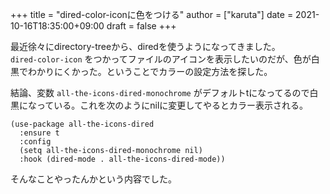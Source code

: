 +++
title = "dired-color-iconに色をつける"
author = ["karuta"]
date = 2021-10-16T18:35:00+09:00
draft = false
+++

最近徐々にdirectory-treeから、diredを使うようになってきました。  
`dired-color-icon`  をつかってファイルのアイコンを表示したいのだが、色が白黒でわかりにくかった。ということでカラーの設定方法を探した。  

<!--more-->  

結論、変数 `all-the-icons-dired-monochrome` がデフォルトtになってるので白黒になっている。これを次のようにnilに変更してやるとカラー表示される。  

```elisp
(use-package all-the-icons-dired
  :ensure t
  :config
  (setq all-the-icons-dired-monochrome nil)
  :hook (dired-mode . all-the-icons-dired-mode))
```

そんなことやったんかという内容でした。
